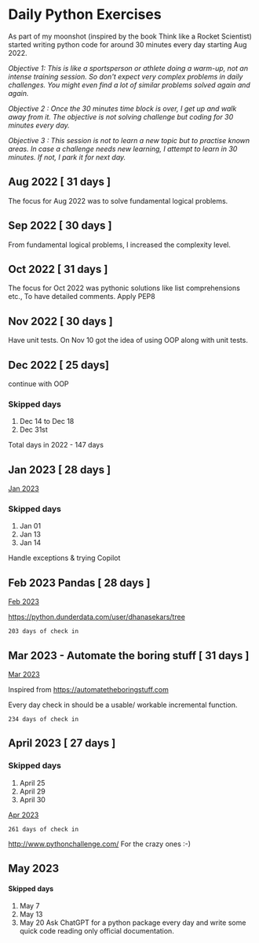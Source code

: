 # Daily Python Exercises 

As part of my moonshot (inspired by the book Think like a Rocket Scientist) 
started writing python code for around 30 minutes every day starting Aug 2022.

_Objective 1: This is like a sportsperson or athlete doing a warm-up, not an intense training session. 
So don't expect very complex problems in daily challenges. You might even find a lot of similar problems solved again and again._

_Objective 2 : Once the 30 minutes time block is over, I get up and walk away from it. 
The objective is not solving challenge but coding for 30 minutes every day._

_Objective 3 : This session is not to learn a new topic but to practise known areas. 
In case a challenge needs new learning, I attempt to learn in 30 minutes. If not, I park it for next day._

## Aug 2022 [ 31 days ]

The focus for Aug 2022 was to solve fundamental logical problems.

## Sep 2022 [ 30 days ]

From fundamental logical problems, I increased the complexity level.

## Oct 2022 [ 31 days ]

The focus for Oct 2022 was pythonic solutions like list comprehensions etc.,
To have detailed comments. Apply PEP8
## Nov 2022 [ 30 days ] 

Have unit tests. On Nov 10 got the idea of using OOP along with unit tests.

## Dec 2022 [ 25 days]

continue with OOP

### Skipped days

1. Dec 14 to Dec 18
2. Dec 31st

Total days in 2022 - 147 days

## Jan 2023 [ 28 days ]

[Jan 2023](https://github.com/dhanasekars/Daily-Python-Practise/tree/main/2023/01)
### Skipped days
1. Jan 01
2. Jan 13
3. Jan 14

Handle exceptions & trying Copilot

## Feb 2023 Pandas [ 28 days ]
[Feb 2023](https://github.com/dhanasekars/Daily-Python-Practise/tree/main/2023/02%20Pandas)

https://python.dunderdata.com/user/dhanasekars/tree

`203 days of check in` 


## Mar 2023 - Automate the boring stuff [ 31 days ]
[Mar 2023](https://github.com/dhanasekars/Daily-Python-Practise/tree/main/2023/03%20AutomateBoringStuffs) 

Inspired from https://automatetheboringstuff.com

Every day check in should be a usable/ workable incremental function.

`234 days of check in`

## April 2023 [ 27 days ]
### Skipped days
1. April 25 
2. April 29 
3. April 30

[Apr 2023](https://github.com/dhanasekars/Daily-Python-Practise/tree/main/2023/04%20)

`261 days of check in` 


http://www.pythonchallenge.com/ For the crazy ones  :-)

## May 2023
#### Skipped days
1. May 7
2. May 13
3. May 20
Ask ChatGPT for a python package every day and write some quick code reading only official documentation.